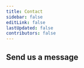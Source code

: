 ```yaml
---
title: Contact
sidebar: false
editLink: false
lastUpdated: false
contributors: false
---
```


<Stack class="grid-cols-2 sm:grid-cols-3">
    <Cta
        title="FAQ" 
        subtitle="A comprehensive overview of questions and answers."
        link-text="To the FAQ"
        img="/contact/faq.svg" 
        link="https://myparcel.nl/en/support" 
        class="items-center text-center"
        img-class="h-12" />
    <Cta 
        title="Feature requests or bugs" 
        subtitle="Missing a feature in one of our plugins or found a bug?"
        link-text="Submit on GitHub" 
        img="/contact/github.svg" 
        link="https://github.com/myparcelnl" 
        class="items-center text-center" 
        img-class="h-12" />
    <Cta 
        title="Join our Slack workspace" 
        subtitle="Get answers to your questions quickly."
        link-text="Join"
        img="/contact/slack.svg" 
        link="https://join.slack.com/t/myparcel-dev/shared_invite/enQtNDkyNTg3NzA1MjM4LWQ5MWE5MTQ3MDg4YjU5NzdjYjk0OTY1ZDJiYjU5YzJjNzk3Yzk3NGY0OWFkZDU4MDYwZDEyZDlhZTgzOWM1MjI"
        class="items-center text-center" 
        img-class="h-12" /> 
</Stack>

## Send us a message

<ContactForm />
